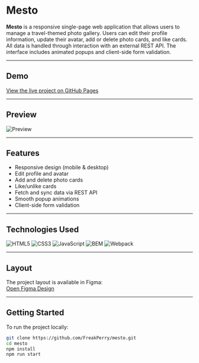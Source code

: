# Mesto

**Mesto** is a responsive single-page web application that allows users to manage a travel-themed photo gallery. Users can edit their profile information, update their avatar, add or delete photo cards, and like cards. All data is handled through interaction with an external REST API. The interface includes animated popups and client-side form validation.

---

## Demo

[View the live project on GitHub Pages](https://freakperry.github.io/mesto/)

---

## Preview

![Preview](./src/images/screenshots/Screen%20Recording%202025-05-30%20at%2000.08.11.mov.gif)

---

## Features

- Responsive design (mobile & desktop)
- Edit profile and avatar
- Add and delete photo cards
- Like/unlike cards
- Fetch and sync data via REST API
- Smooth popup animations
- Client-side form validation

---

## Technologies Used

![HTML5](https://img.shields.io/badge/HTML5-E34F26?style=flat&logo=html5&logoColor=white)
![CSS3](https://img.shields.io/badge/CSS3-1572B6?style=flat&logo=css3&logoColor=white)
![JavaScript](https://img.shields.io/badge/JavaScript-F7DF1E?style=flat&logo=javascript&logoColor=black)
![BEM](https://img.shields.io/badge/BEM-000?style=flat&logo=css3&logoColor=white)
![Webpack](https://img.shields.io/badge/Webpack-8DD6F9?style=flat&logo=webpack&logoColor=black)

---

## Layout

The project layout is available in Figma:  
[Open Figma Design](https://www.figma.com/file/2cn9N9jSkmxD84oJik7xL7/JavaScript.-Sprint-4?node-id=28212-212&t=1IvZptFkhzpIH0Jy-0)

---

## Getting Started

To run the project locally:

```bash
git clone https://github.com/FreakPerry/mesto.git
cd mesto
npm install
npm run start
```
